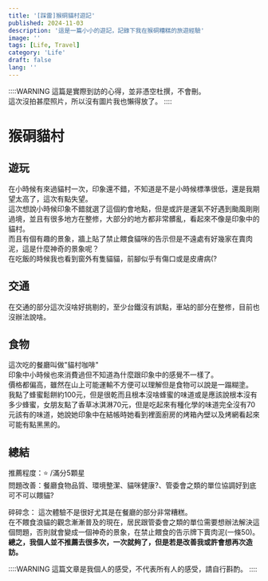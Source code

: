 ```yaml
---
title: '[踩雷]猴硐貓村遊記'
published: 2024-11-03
description: '這是一篇小小的遊記，記錄下我在猴硐糟糕的旅遊經驗'
image: ''
tags: [Life, Travel]
category: 'Life'
draft: false 
lang: ''
---
```

::::WARNING
這篇是實際到訪的心得，並非憑空杜撰，不會刪。  
這次沒拍甚麼照片，所以沒有圖片我也懶得放了。
::::
# 猴硐貓村
## 遊玩
在小時候有來過貓村一次，印象還不錯，不知道是不是小時候標準很低，還是我期望太高了，這次有點失望。  
這次想說小時候印象不錯就選了這個約會地點，但是或許是運氣不好遇到颱風剛剛過境，並且有很多地方在整修，大部分的地方都非常髒亂，看起來不像是印象中的貓村。  
而且有個有趣的景象，牆上貼了禁止餵食貓咪的告示但是不遠處有好幾家在賣肉泥，這是什麼神奇的景象呢？  
在吃飯的時候我也看到窗外有隻貓貓，前腳似乎有傷口或是皮膚病(? 

## 交通
在交通的部分這次沒啥好挑剔的，至少台鐵沒有誤點，車站的部分在整修，目前也沒辦法說啥。
## 食物
這次吃的餐廳叫做"貓村咖啡"  
印象中小時候也來消費過但不知道為什麼跟印象中的感覺不一樣了。  
價格都偏高，雖然在山上可能運輸不方便可以理解但是食物可以說是一蹋糊塗。  
我點了蜂蜜鬆餅約100元，但是很乾而且根本沒啥蜂蜜的味道或是應該說根本沒有多少蜂蜜，女朋友點了香草冰淇淋70元，但是吃起來有種化學的味道完全沒有70元該有的味道，她說她印象中在結帳時她看到裡面廚房的烤箱內壁以及烤網看起來可能有點黑黑的。

## 總結
推薦程度：⭐  /滿分5顆星  
問題改善：餐廳食物品質、環境整潔、貓咪健康?、管委會之類的單位協調好到底可不可以餵貓?  
  
碎碎念：
這次體驗不是很好尤其是在餐廳的部分非常糟糕。  
在不餵食浪貓的觀念漸漸普及的現在，居民跟管委會之類的單位需要想辦法解決這個問題，否則就會變成一個神奇的景象，在禁止餵食的告示牌下賣肉泥(一條50)。     
**總之，我個人並不推薦去很多次，一次就夠了，但是若是改善我或許會想再次造訪。**  

::::WARNING
這篇文章是我個人的感受，不代表所有人的感受，請自行斟酌。
::::




